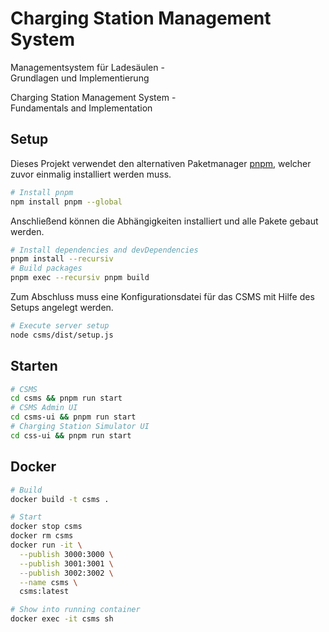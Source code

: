 # Charging Station Management System

Managementsystem für Ladesäulen -\
Grundlagen und Implementierung

Charging Station Management System -\
Fundamentals and Implementation

## Setup

Dieses Projekt verwendet den alternativen Paketmanager [pnpm](https://pnpm.io/), welcher zuvor einmalig installiert werden muss.

```bash
# Install pnpm
npm install pnpm --global
```

Anschließend können die Abhängigkeiten installiert und alle Pakete gebaut werden.

```bash
# Install dependencies and devDependencies
pnpm install --recursiv
# Build packages
pnpm exec --recursiv pnpm build
```

Zum Abschluss muss eine Konfigurationsdatei für das CSMS mit Hilfe des Setups angelegt werden.

```bash
# Execute server setup
node csms/dist/setup.js
```

## Starten

```bash
# CSMS
cd csms && pnpm run start
# CSMS Admin UI
cd csms-ui && pnpm run start
# Charging Station Simulator UI
cd css-ui && pnpm run start
```

## Docker

```bash
# Build
docker build -t csms .

# Start
docker stop csms
docker rm csms
docker run -it \
  --publish 3000:3000 \
  --publish 3001:3001 \
  --publish 3002:3002 \
  --name csms \
  csms:latest

# Show into running container
docker exec -it csms sh
```
